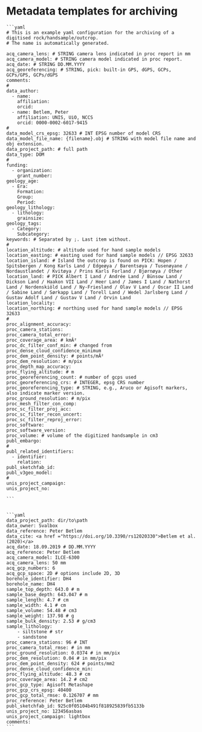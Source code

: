 # Metadata templates for archiving

````{tabbed} Outcrop and hand-sized samples
```yaml
# This is an example yaml configuration for the archiving of a digitised rock/handsample/outcrop.
# The name is automatically generated.

acq_camera_lens: # STRING camera lens indicated in proc report in mm
acq_camera_model: # STRING camera model indicated in proc report.
acq_date: # STRING DD.MM.YYYY
acq_georeferencing: # STRING, pick: built-in GPS, dGPS, GCPs, GCPs/GPS, GCPs/dGPS
comments:
#
data_author:
  - name:
    affiliation:
    orcid:
  - name: Betlem, Peter
    affiliation: UNIS, UiO, NCCS
    orcid: 0000-0002-6017-9415
#
data_model_crs_epsg: 32633 # INT EPSG number of model CRS
data_model_file_name: {filename}.obj # STRING with model file name and obj extension.
data_project_path: # full path
data_type: DOM
#
funding:
  - organization:
    grant_number:
geology_age:
  - Era:
    Formation:
    Group:
    Period:
geology_lithology:
  - lithology:
    grainsize:
geology_tags:
  - Category:
    Subcategory:
keywords: # Separated by ;. Last item without.
#
location_altitude: # altitude used for hand sample models
location_easting: # easting used for hand sample models // EPSG 32633
location_island: # Island the outcrop is found on PICK: Hopen / Spitsbergen / Kong Karls Land / Edgeøya / Barentsøya / Tusenøyane / Nordaustlandet / Kvitøya / Prins Karls Forland / Bjørnøya / Other
location_land: # PICK Albert I Land / Andrée Land / Bünsow Land / Dickson Land / Haakon VII Land / Heer Land / James I Land / Nathorst Land / Nordenskiöld Land / Ny-Friesland / Olav V Land / Oscar II Land / Sabine Land / Sørkapp Land / Torell Land / Wedel Jarlsberg Land / Gustav Adolf Land / Gustav V Land / Orvin Land
location_locality:
location_northing: # northing used for hand sample models // EPSG 32633
#
proc_alignment_accuracy:
proc_camera_stations:
proc_camera_total_error:
proc_coverage_area: # kmÂ²
proc_dc_filter_conf_min: # changed from proc_dense_cloud_confidence_minimum
proc_dem_point_density: # points/mÂ²
proc_dem_resolution: # m/pix
proc_depth_map_accuracy:
proc_flying_altitude: # m
proc_georeferencing_count: # number of gcps used
proc_georeferencing_crs: # INTEGER, epsg CRS number
proc_georeferencing_type: # STRING, e.g., Aruco or Agisoft markers, also indicate marker version.
proc_ground_resolution: # m/pix
proc_mesh_filter_con_comp:
proc_sc_filter_proj_acc:
proc_sc_filter_recon_uncert:
proc_sc_filter_reproj_error:
proc_software:
proc_software_version:
proc_volume: # volume of the digitized handsample in cm3
publ_embargo:
#
publ_related_identifiers:
  - identifier:
    relation:
publ_sketchfab_id:
publ_v3geo_model:
#
unis_project_campaign:
unis_project_no:

```
````

````{tabbed} Digital drill core models

```yaml
data_project_path: dir/to\path
data_owner: Svalbox
data_reference: Peter Betlem
data_cite: <a href ="https://doi.org/10.3390/rs12020330">Betlem et al. (2020)</a>
acq_date: 18.09.2019 # DD.MM.YYYY
acq_reference: Peter Betlem
acq_camera_model: ILCE-6300
acq_camera_lens: 50 mm
acq_gcp_numbers: 6
acq_gcp_space: 2D # options include 2D, 3D
borehole_identifier: DH4
borehole_name: DH4
sample_top_depth: 643.0 # m
sample_base_depth: 643.047 # m
sample_length: 4.7 # cm
sample_width: 4.1 # cm
sample_volume: 54.48 # cm3
sample_weight: 137.98 # g
sample_bulk_density: 2.53 # g/cm3
sample_lithology:
    - siltstone # str
    - sandstone
proc_camera_stations: 96 # INT
proc_camera_total_rmse: # in mm
proc_ground_resolution: 0.0374 # in mm/pix
proc_dem_resolution: 0.04 # in mm/pix
proc_dem_point_density: 624 # points/mm2
proc_dense_cloud_confidence_min:
proc_flying_altitude: 48.3 # cm
proc_coverage_area: 14.2 # cm2
proc_gcp_type: Agisoft Metashape
proc_gcp_crs_epsg: 40400
proc_gcp_total_rmse: 0.126707 # mm
proc_reference: Peter Betlem
publ_sketchfab_id: 925c0f05104b491f818925839fb5133b
unis_project_no: 123456asbas
unis_project_campaign: lightbox
comments:
```
````

